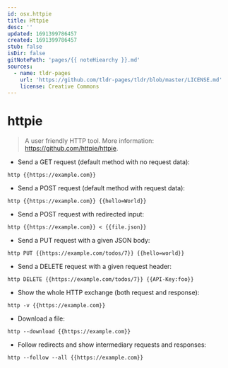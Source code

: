 ```yaml
---
id: osx.httpie
title: Httpie
desc: ''
updated: 1691399786457
created: 1691399786457
stub: false
isDir: false
gitNotePath: 'pages/{{ noteHiearchy }}.md'
sources:
  - name: tldr-pages
    url: 'https://github.com/tldr-pages/tldr/blob/master/LICENSE.md'
    license: Creative Commons
---
```

# httpie

> A user friendly HTTP tool.
> More information: <https://github.com/httpie/httpie>.

- Send a GET request (default method with no request data):

`http {{https://example.com}}`

- Send a POST request (default method with request data):

`http {{https://example.com}} {{hello=World}}`

- Send a POST request with redirected input:

`http {{https://example.com}} < {{file.json}}`

- Send a PUT request with a given JSON body:

`http PUT {{https://example.com/todos/7}} {{hello=world}}`

- Send a DELETE request with a given request header:

`http DELETE {{https://example.com/todos/7}} {{API-Key:foo}}`

- Show the whole HTTP exchange (both request and response):

`http -v {{https://example.com}}`

- Download a file:

`http --download {{https://example.com}}`

- Follow redirects and show intermediary requests and responses:

`http --follow --all {{https://example.com}}`

